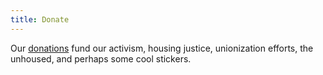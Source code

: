 ```yaml
---
title: Donate
---
```


Our [donations](https://actionnetwork.org/fundraising/donation-to-boulder-dsa) fund our activism, housing justice, unionization efforts, the unhoused, and perhaps some cool stickers.